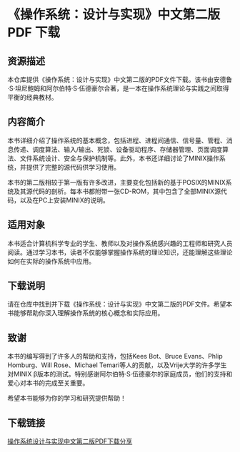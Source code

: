 # 《操作系统：设计与实现》中文第二版 PDF 下载

## 资源描述

本仓库提供《操作系统：设计与实现》中文第二版的PDF文件下载。该书由安德鲁·S·坦尼鲍姆和阿尔伯特·S·伍德豪尔合著，是一本在操作系统理论与实践之间取得平衡的经典教材。

## 内容简介

本书详细介绍了操作系统的基本概念，包括进程、进程间通信、信号量、管程、消息传递、调度算法、输入/输出、死锁、设备驱动程序、存储器管理、页面调度算法、文件系统设计、安全与保护机制等。此外，本书还详细讨论了MINIX操作系统，并提供了完整的源代码供学习使用。

本书的第二版相较于第一版有许多改进，主要变化包括新的基于POSIX的MINIX系统及其源代码的剖析。每本书都附带一张CD-ROM，其中包含了全部MINIX源代码，以及在PC上安装MINIX的说明。

## 适用对象

本书适合计算机科学专业的学生、教师以及对操作系统感兴趣的工程师和研究人员阅读。通过学习本书，读者不仅能够掌握操作系统的理论知识，还能理解这些理论如何在实际的操作系统中应用。

## 下载说明

请在仓库中找到并下载《操作系统：设计与实现》中文第二版的PDF文件。希望本书能够帮助你深入理解操作系统的核心概念和实际应用。

## 致谢

本书的编写得到了许多人的帮助和支持，包括Kees Bot、Bruce Evans、Phlip Homburg、Will Rose、Michael Temari等人的贡献，以及Vrije大学的许多学生对MINIX β版本的测试。特别感谢阿尔伯特·S·伍德豪尔的家庭成员，他们的支持和爱心对本书的完成至关重要。

希望本书能够为你的学习和研究提供帮助！

## 下载链接

[操作系统设计与实现中文第二版PDF下载分享](https://pan.quark.cn/s/b040bbcc620c)
